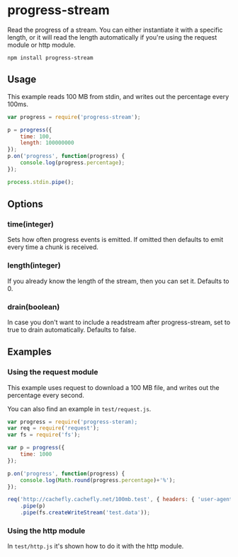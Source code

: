 # progress-stream

Read the progress of a stream. You can either instantiate it with a specific length, or it will read the length automatically if you're using the request module or http module.

	npm install progress-stream

## Usage

This example reads 100 MB from stdin, and writes out the percentage every 100ms.

```js
var progress = require('progress-stream');

p = progress({
	time: 100,
	length: 100000000
});
p.on('progress', function(progress) {
	console.log(progress.percentage);
});

process.stdin.pipe();

```

## Options

### time(integer)

Sets how often progress events is emitted. If omitted then defaults to emit every time a chunk is received.

### length(integer)

If you already know the length of the stream, then you can set it. Defaults to 0.

### drain(boolean)

In case you don't want to include a readstream after progress-stream, set to true to drain automatically. Defaults to false.

## Examples

### Using the request module

This example uses request to download a 100 MB file, and writes out the percentage every second.

You can also find an example in `test/request.js`.

``` js
var progress = require('progress-steram);
var req = require('request');
var fs = require('fs');

var p = progress({
	time: 1000
});

p.on('progress', function(progress) {
	console.log(Math.round(progress.percentage)+'%');
});

req('http://cachefly.cachefly.net/100mb.test', { headers: { 'user-agent': 'test' }})
	.pipe(p)
	.pipe(fs.createWriteStream('test.data'));
```

### Using the http module

In `test/http.js` it's shown how to do it with the http module.

